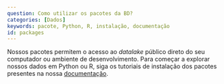 ```yaml
---
question: Como utilizar os pacotes da BD?
categories: [Dados]
keywords: pacote, Python, R, instalação, documentação
id: packages
---
```


Nossos pacotes permitem o acesso ao *datalake* público direto do seu computador ou ambiente de desenvolvimento. Para começar a explorar nossos dados em Python ou R, siga os tutoriais de instalação dos pacotes presentes na nossa [documentação](https://basedosdados.github.io/sdk/access_data_packages/).
